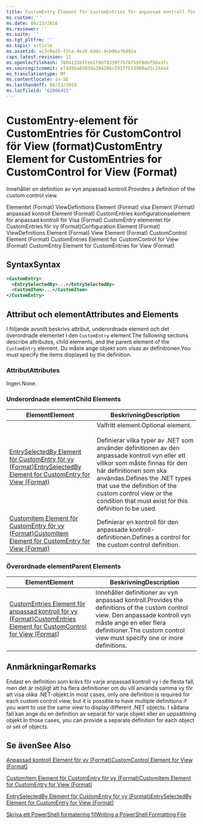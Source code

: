 ```yaml
---
title: CustomEntry Element för CustomEntries för anpassad kontroll för vy (Format) | Microsoft Docs
ms.custom: ''
ms.date: 09/13/2016
ms.reviewer: ''
ms.suite: ''
ms.tgt_pltfrm: ''
ms.topic: article
ms.assetid: ac3c0a25-f2ca-4e28-b3dc-9cb06a76d92a
caps.latest.revision: 11
ms.openlocfilehash: 7804155bffeb1f0df8339f797bf59f8def56a3fc
ms.sourcegitcommit: e7445ba8203da304286c591ff513900ad1c244a4
ms.translationtype: MT
ms.contentlocale: sv-SE
ms.lasthandoff: 04/23/2019
ms.locfileid: "62066455"
---
```

# <a name="customentry-element-for-customentries-for-customcontrol-for-view-format"></a><span data-ttu-id="98ad4-102">CustomEntry-element för CustomEntries för CustomControl för View (format)</span><span class="sxs-lookup"><span data-stu-id="98ad4-102">CustomEntry Element for CustomEntries for CustomControl for View (Format)</span></span>

<span data-ttu-id="98ad4-103">Innehåller en definition av vyn anpassad kontroll.</span><span class="sxs-lookup"><span data-stu-id="98ad4-103">Provides a definition of the custom control view.</span></span>

<span data-ttu-id="98ad4-104">Elementet (Format) ViewDefinitions Element (Format) visa Element (Format) anpassad kontroll Element (Format) CustomEntries konfigurationselement för anpassad kontroll för Visa (Format) CustomEntry elementet för CustomEntries för vy (Format)</span><span class="sxs-lookup"><span data-stu-id="98ad4-104">Configuration Element (Format) ViewDefinitions Element (Format) View Element (Format) CustomControl Element (Format) CustomEntries Element for CustomControl for View (Format) CustomEntry Element for CustomEntries for View (Format)</span></span>

## <a name="syntax"></a><span data-ttu-id="98ad4-105">Syntax</span><span class="sxs-lookup"><span data-stu-id="98ad4-105">Syntax</span></span>

```xml
<CustomEntry>
  <EntrySelectedBy>...</EntrySelectedBy>
  <CustomItem>...</CustomItem>
</CustomEntry>
```

## <a name="attributes-and-elements"></a><span data-ttu-id="98ad4-106">Attribut och element</span><span class="sxs-lookup"><span data-stu-id="98ad4-106">Attributes and Elements</span></span>

<span data-ttu-id="98ad4-107">I följande avsnitt beskrivs attribut, underordnade element och det överordnade elementet i den `CustomEntry` element.</span><span class="sxs-lookup"><span data-stu-id="98ad4-107">The following sections describe attributes, child elements, and the parent element of the `CustomEntry` element.</span></span> <span data-ttu-id="98ad4-108">Du måste ange objekt som visas av definitionen.</span><span class="sxs-lookup"><span data-stu-id="98ad4-108">You must specify the items displayed by the definition.</span></span>

### <a name="attributes"></a><span data-ttu-id="98ad4-109">Attribut</span><span class="sxs-lookup"><span data-stu-id="98ad4-109">Attributes</span></span>

<span data-ttu-id="98ad4-110">Ingen.</span><span class="sxs-lookup"><span data-stu-id="98ad4-110">None.</span></span>

### <a name="child-elements"></a><span data-ttu-id="98ad4-111">Underordnade element</span><span class="sxs-lookup"><span data-stu-id="98ad4-111">Child Elements</span></span>

|<span data-ttu-id="98ad4-112">Element</span><span class="sxs-lookup"><span data-stu-id="98ad4-112">Element</span></span>|<span data-ttu-id="98ad4-113">Beskrivning</span><span class="sxs-lookup"><span data-stu-id="98ad4-113">Description</span></span>|
|-------------|-----------------|
|[<span data-ttu-id="98ad4-114">EntrySelectedBy Element för CustomEntry för vy (Format)</span><span class="sxs-lookup"><span data-stu-id="98ad4-114">EntrySelectedBy Element for CustomEntry for View (Format)</span></span>](./entryselectedby-element-for-customentry-for-customcontrol-for-view-format.md)|<span data-ttu-id="98ad4-115">Valfritt element.</span><span class="sxs-lookup"><span data-stu-id="98ad4-115">Optional element.</span></span><br /><br /> <span data-ttu-id="98ad4-116">Definierar vilka typer av .NET som använder definitionen av den anpassade kontroll vyn eller ett villkor som måste finnas för den här definitionen som ska användas.</span><span class="sxs-lookup"><span data-stu-id="98ad4-116">Defines the .NET types that use the definition of the custom control view or the condition that must exist for this definition to be used.</span></span>|
|[<span data-ttu-id="98ad4-117">CustomItem Element för CustomEntry för vy (Format)</span><span class="sxs-lookup"><span data-stu-id="98ad4-117">CustomItem Element for CustomEntry for View (Format)</span></span>](./customitem-element-for-customentry-for-customcontrol-for-view-format.md)|<span data-ttu-id="98ad4-118">Definierar en kontroll för den anpassade kontroll-definitionen.</span><span class="sxs-lookup"><span data-stu-id="98ad4-118">Defines a control for the custom control definition.</span></span>|

### <a name="parent-elements"></a><span data-ttu-id="98ad4-119">Överordnade element</span><span class="sxs-lookup"><span data-stu-id="98ad4-119">Parent Elements</span></span>

|<span data-ttu-id="98ad4-120">Element</span><span class="sxs-lookup"><span data-stu-id="98ad4-120">Element</span></span>|<span data-ttu-id="98ad4-121">Beskrivning</span><span class="sxs-lookup"><span data-stu-id="98ad4-121">Description</span></span>|
|-------------|-----------------|
|[<span data-ttu-id="98ad4-122">CustomEntries Element för anpassad kontroll för vy (Format)</span><span class="sxs-lookup"><span data-stu-id="98ad4-122">CustomEntries Element for CustomControl for View (Format)</span></span>](./customentries-element-for-customcontrol-for-view-format.md)|<span data-ttu-id="98ad4-123">Innehåller definitioner av vyn anpassad kontroll.</span><span class="sxs-lookup"><span data-stu-id="98ad4-123">Provides the definitions of the custom control view.</span></span> <span data-ttu-id="98ad4-124">Den anpassade kontroll vyn måste ange en eller flera definitioner.</span><span class="sxs-lookup"><span data-stu-id="98ad4-124">The custom control view must specify one or more definitions.</span></span>|

## <a name="remarks"></a><span data-ttu-id="98ad4-125">Anmärkningar</span><span class="sxs-lookup"><span data-stu-id="98ad4-125">Remarks</span></span>

<span data-ttu-id="98ad4-126">Endast en definition som krävs för varje anpassad kontroll vy i de flesta fall, men det är möjligt att ha flera definitioner om du vill använda samma vy för att visa olika .NET-objekt.</span><span class="sxs-lookup"><span data-stu-id="98ad4-126">In most cases, only one definition is required for each custom control view, but it is possible to have multiple definitions if you want to use the same view to display different .NET objects.</span></span> <span data-ttu-id="98ad4-127">I sådana fall kan ange du en definition av separat för varje objekt eller en uppsättning objekt.</span><span class="sxs-lookup"><span data-stu-id="98ad4-127">In those cases, you can provide a separate definition for each object or set of objects.</span></span>

## <a name="see-also"></a><span data-ttu-id="98ad4-128">Se även</span><span class="sxs-lookup"><span data-stu-id="98ad4-128">See Also</span></span>

[<span data-ttu-id="98ad4-129">Anpassad kontroll Element för vy (Format)</span><span class="sxs-lookup"><span data-stu-id="98ad4-129">CustomControl Element for View (Format)</span></span>](./customcontrol-element-for-view-format.md)

[<span data-ttu-id="98ad4-130">CustomItem Element för CustomEntry för vy (Format)</span><span class="sxs-lookup"><span data-stu-id="98ad4-130">CustomItem Element for CustomEntry for View (Format)</span></span>](./customitem-element-for-customentry-for-customcontrol-for-view-format.md)

[<span data-ttu-id="98ad4-131">EntrySelectedBy Element för CustomEntry för vy (Format)</span><span class="sxs-lookup"><span data-stu-id="98ad4-131">EntrySelectedBy Element for CustomEntry for View (Format)</span></span>](./entryselectedby-element-for-customentry-for-customcontrol-for-view-format.md)

[<span data-ttu-id="98ad4-132">Skriva ett PowerShell formatering fil</span><span class="sxs-lookup"><span data-stu-id="98ad4-132">Writing a PowerShell Formatting File</span></span>](./writing-a-powershell-formatting-file.md)
